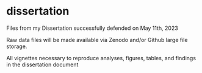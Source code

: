 # dissertation
Files from my Dissertation successfully defended on May 11th, 2023

Raw data files will be made available via Zenodo and/or Github large file storage.

All vignettes necessary to reproduce analyses, figures, tables, and findings in the dissertation document
